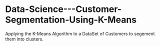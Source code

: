 # Data-Science---Customer-Segmentation-Using-K-Means
Applying the K-Means Algorithm to a DataSet of Customers to segement them into clusters.
